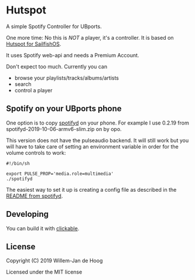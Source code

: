 # Hutspot

A simple Spotify Controller for UBports.

One more time: No this is *NOT* a player, it's a controller. It is based on [Hutspot for SailfishOS](https://github.com/sailfish-spotify/hutspot).

It uses Spotify web-api and needs a Premium Account.

Don't expect too much. Currently you can 

  * browse your playlists/tracks/albums/artists
  * search
  * control a player
 

## Spotify on your UBports phone
One option is to copy [spotifyd](https://github.com/Spotifyd/spotifyd/releases) on your phone. For example I use 0.2.19 from  spotifyd-2019-10-06-armv6-slim.zip on by opo. 

This version does not have the pulseaudio backend. It will still work but you will have to take care of setting an environment variable in order for the volume controls to work:

```
#!/bin/sh

export PULSE_PROP='media.role=multimedia'
./spotifyd
```

The easiest way to set it up is creating a config file as described in the [README from spotifyd](https://github.com/Spotifyd/spotifyd).

## Developing
You can build it with [clickable](http://clickable.bhdouglass.com/en/latest/).

## License

Copyright (C) 2019  Willem-Jan de Hoog

Licensed under the MIT license
